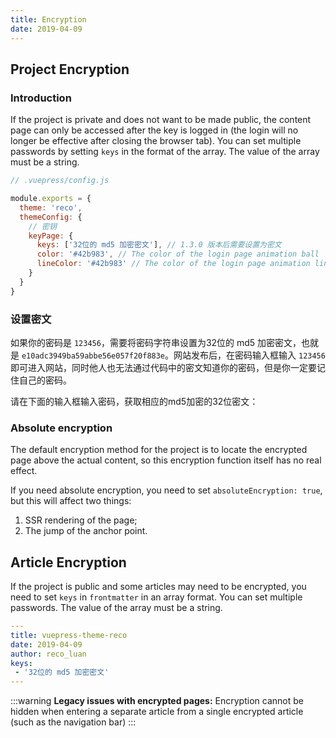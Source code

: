 ```yaml
---
title: Encryption
date: 2019-04-09
---
```


## Project Encryption

### Introduction

If the project is private and does not want to be made public, the content page can only be accessed after the key is logged in (the login will no longer be effective after closing the browser tab). You can set multiple passwords by setting `keys` in the format of the array. The value of the array must be a string.

```javascript
// .vuepress/config.js

module.exports = {
  theme: 'reco',
  themeConfig: {
    // 密钥
    keyPage: {
      keys: ['32位的 md5 加密密文'], // 1.3.0 版本后需要设置为密文
      color: '#42b983', // The color of the login page animation ball
      lineColor: '#42b983' // The color of the login page animation line
    }
  }
}
```

### 设置密文 <Badge text="1.3.0+" />

如果你的密码是 `123456`，需要将密码字符串设置为32位的 md5 加密密文，也就是 `e10adc3949ba59abbe56e057f20f883e`。网站发布后，在密码输入框输入 `123456` 即可进入网站，同时他人也无法通过代码中的密文知道你的密码，但是你一定要记住自己的密码。

请在下面的输入框输入密码，获取相应的md5加密的32位密文：
<md5></md5>

### Absolute encryption <Badge text="1.1.2+" />

The default encryption method for the project is to locate the encrypted page above the actual content, so this encryption function itself has no real effect.

If you need absolute encryption, you need to set `absoluteEncryption: true`, but this will affect two things:
1. SSR rendering of the page;
2. The jump of the anchor point.

## Article Encryption

If the project is public and some articles may need to be encrypted, you need to set `keys` in `frontmatter` in an array format. You can set multiple passwords. The value of the array must be a string.

```yaml
---
title: vuepress-theme-reco
date: 2019-04-09
author: reco_luan
keys:
 - '32位的 md5 加密密文'
---
```

:::warning
**Legacy issues with encrypted pages:**
Encryption cannot be hidden when entering a separate article from a single encrypted article (such as the navigation bar)
:::
